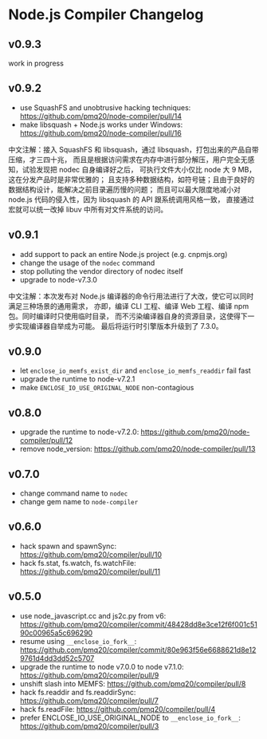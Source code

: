 # Node.js Compiler Changelog

## v0.9.3

work in progress

## v0.9.2

- use SquashFS and unobtrusive hacking techniques: https://github.com/pmq20/node-compiler/pull/14
- make libsquash + Node.js works under Windows: https://github.com/pmq20/node-compiler/pull/16

中文注解：接入 SquashFS 和 libsquash，通过 libsquash，打包出来的产品自带压缩，才三四十兆，
而且是根据访问需求在内存中进行部分解压，用户完全无感知，试验发现把 nodec 自身编译好之后，
可执行文件大小仅比 node 大 9 MB，这在分发产品时是非常优雅的；
且支持多种数据结构，如符号链；且由于良好的数据结构设计，能解决之前目录遍历慢的问题；
而且可以最大限度地减小对 node.js 代码的侵入性，因为 libsquash 的 API 跟系统调用风格一致，
直接通过宏就可以统一改掉 libuv 中所有对文件系统的访问。

## v0.9.1

- add support to pack an entire Node.js project (e.g. cnpmjs.org)
- change the usage of the `nodec` command
- stop polluting the vendor directory of nodec itself
- upgrade to node-v7.3.0

中文注解：本次发布对 Node.js 编译器的命令行用法进行了大改，使它可以同时满足三种场景的通用需求，
亦即，编译 CLI 工程、编译 Web 工程、编译 npm 包。同时编译时只使用临时目录，
而不污染编译器自身的资源目录，这使得下一步实现编译器自举成为可能。
最后将运行时引擎版本升级到了 7.3.0。

## v0.9.0

- let `enclose_io_memfs_exist_dir` and `enclose_io_memfs_readdir` fail fast
- upgrade the runtime to node-v7.2.1
- make `ENCLOSE_IO_USE_ORIGINAL_NODE` non-contagious

## v0.8.0

- upgrade the runtime to node-v7.2.0: https://github.com/pmq20/node-compiler/pull/12
- remove node_version: https://github.com/pmq20/node-compiler/pull/13

## v0.7.0

- change command name to `nodec`
- change gem name to `node-compiler`

## v0.6.0

- hack spawn and spawnSync: https://github.com/pmq20/compiler/pull/10
- hack fs.stat, fs.watch, fs.watchFile: https://github.com/pmq20/compiler/pull/11

## v0.5.0

- use node_javascript.cc and js2c.py from v6: https://github.com/pmq20/compiler/commit/48428dd8e3ce12f6f001c5190c00965a5c696290
- resume using `__enclose_io_fork__`: https://github.com/pmq20/compiler/commit/80e963f56e6688621d8e129761d4dd3dd52c5707
- upgrade the runtime to node v7.0.0 to node v7.1.0: https://github.com/pmq20/compiler/pull/9
- unshift slash into MEMFS: https://github.com/pmq20/compiler/pull/8
- hack fs.readdir and fs.readdirSync: https://github.com/pmq20/compiler/pull/7
- hack fs.readFile: https://github.com/pmq20/compiler/pull/4
- prefer ENCLOSE_IO_USE_ORIGINAL_NODE to `__enclose_io_fork__`: https://github.com/pmq20/compiler/pull/3
